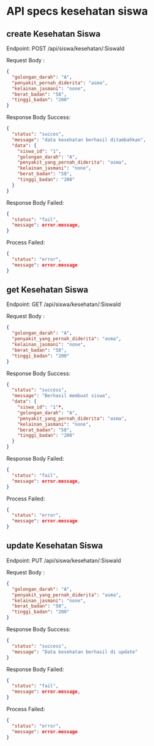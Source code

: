 # API specs kesehatan siswa

## create Kesehatan Siswa

Endpoint: POST /api/siswa/kesehatan/:SiswaId

Request Body :

```json
{
  "golongan_darah": "A",
  "penyakit_pernah_diderita": "asma",
  "kelainan_jasmani": "none",
  "berat_badan": "58",
  "tinggi_badan": "200"
}
```

Response Body Success:

```json
{
  "status": "succes",
  "message": "data kesehatan berhasil ditambahkan",
  "data": {
    "siswa_id": "1",
    "golongan_darah": "A",
    "penyakit_yang_pernah_diderita": "asma",
    "kelainan_jasmani": "none",
    "berat_badan": "58",
    "tinggi_badan": "200"
  }
}
```

Response Body Failed:

```json
{
  "status": "fail",
  "message": error.message,
}
```

Process Failed:

```json
{
  "status": "error",
  "message": error.message
}
```

## get Kesehatan Siswa

Endpoint: GET /api/siswa/kesehatan/:SiswaId

Request Body :

```json
{
  "golongan_darah": "A",
  "penyakit_yang_pernah_diderita": "asma",
  "kelainan_jasmani": "none",
  "berat_badan": "58",
  "tinggi_badan": "200"
}
```

Response Body Success:

```json
{
  "status": "success",
  "message": "Berhasil membuat siswa",
  "data": {
    "siswa_id": "1"*,
    "golongan_darah": "A",
    "penyakit_yang_pernah_diderita": "asma",
    "kelainan_jasmani": "none",
    "berat_badan": "58",
    "tinggi_badan": "200"
  }
}
```

Response Body Failed:

```json
{
  "status": "fail",
  "message": error.message,
}
```

Process Failed:

```json
{
  "status": "error",
  "message": error.message
}
```

## update Kesehatan Siswa

Endpoint: PUT /api/siswa/kesehatan/:SiswaId

Request Body :

```json
{
  "golongan_darah": "A",
  "penyakit_yang_pernah_diderita": "asma",
  "kelainan_jasmani": "none",
  "berat_badan": "58",
  "tinggi_badan": "200"
}
```

Response Body Success:

```json
{
  "status": "success",
  "message": "Data kesehatan berhasil di update"
}
```

Response Body Failed:

```json
{
  "status": "fail",
  "message": error.message,
}
```

Process Failed:

```json
{
  "status": "error",
  "message": error.message
}
```
